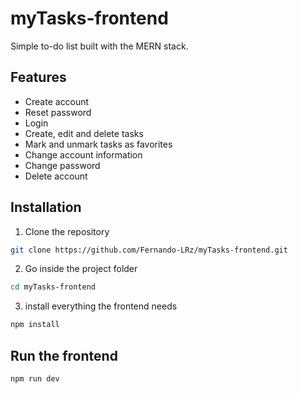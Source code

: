 # myTasks-frontend
Simple to-do list built with the MERN stack. 

## Features
 * Create account
 * Reset password
 * Login
 * Create, edit and delete tasks
 * Mark and unmark tasks as favorites
 * Change account information
 * Change password
 * Delete account
 
## Installation
1. Clone the repository
```bash
git clone https://github.com/Fernando-LRz/myTasks-frontend.git
``` 
2. Go inside the project folder
```bash
cd myTasks-frontend
```
3. install everything the frontend needs
```bash
npm install
```

## Run the frontend
```bash
npm run dev
```
